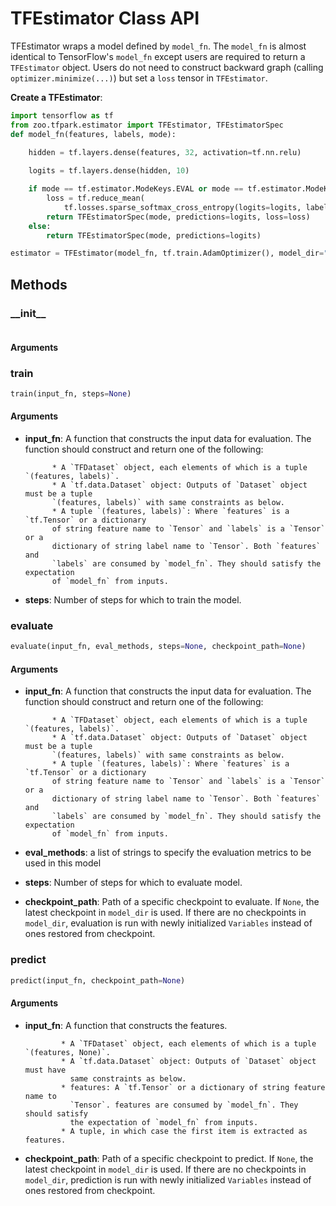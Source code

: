 # TFEstimator Class API

TFEstimator wraps a model defined by `model_fn`. The `model_fn` is almost identical to TensorFlow's `model_fn`
except users are required to return a `TFEstimator` object. Users do not need to construct backward graph
(calling `optimizer.minimize(...)`) but set a `loss` tensor in `TFEstimator`.

**Create a TFEstimator**:
```python
import tensorflow as tf
from zoo.tfpark.estimator import TFEstimator, TFEstimatorSpec
def model_fn(features, labels, mode):

    hidden = tf.layers.dense(features, 32, activation=tf.nn.relu)
    
    logits = tf.layers.dense(hidden, 10)

    if mode == tf.estimator.ModeKeys.EVAL or mode == tf.estimator.ModeKeys.TRAIN:
        loss = tf.reduce_mean(
            tf.losses.sparse_softmax_cross_entropy(logits=logits, labels=labels))
        return TFEstimatorSpec(mode, predictions=logits, loss=loss)
    else:
        return TFEstimatorSpec(mode, predictions=logits)

estimator = TFEstimator(model_fn, tf.train.AdamOptimizer(), model_dir="/tmp/estimator")
```

## Methods

### \_\_init\_\_

```python

```

#### Arguments


### train

```python
train(input_fn, steps=None)
```

#### Arguments

* **input_fn**: A function that constructs the input data for evaluation. The
            function should construct and return one of the following:
            
            * A `TFDataset` object, each elements of which is a tuple `(features, labels)`.
            * A `tf.data.Dataset` object: Outputs of `Dataset` object must be a tuple
            `(features, labels)` with same constraints as below.
            * A tuple `(features, labels)`: Where `features` is a `tf.Tensor` or a dictionary
            of string feature name to `Tensor` and `labels` is a `Tensor` or a
            dictionary of string label name to `Tensor`. Both `features` and
            `labels` are consumed by `model_fn`. They should satisfy the expectation
            of `model_fn` from inputs.
* **steps**: Number of steps for which to train the model.


### evaluate

```python
evaluate(input_fn, eval_methods, steps=None, checkpoint_path=None)
```

#### Arguments

* **input_fn**: A function that constructs the input data for evaluation. The
            function should construct and return one of the following:
            
            * A `TFDataset` object, each elements of which is a tuple `(features, labels)`.
            * A `tf.data.Dataset` object: Outputs of `Dataset` object must be a tuple
            `(features, labels)` with same constraints as below.
            * A tuple `(features, labels)`: Where `features` is a `tf.Tensor` or a dictionary
            of string feature name to `Tensor` and `labels` is a `Tensor` or a
            dictionary of string label name to `Tensor`. Both `features` and
            `labels` are consumed by `model_fn`. They should satisfy the expectation
            of `model_fn` from inputs.
* **eval_methods**: a list of strings to specify the evaluation metrics to
                    be used in this model
* **steps**: Number of steps for which to evaluate model.
* **checkpoint_path**: Path of a specific checkpoint to evaluate. If `None`, the
            latest checkpoint in `model_dir` is used.  If there are no checkpoints
            in `model_dir`, evaluation is run with newly initialized `Variables`
            instead of ones restored from checkpoint.

### predict

```python
predict(input_fn, checkpoint_path=None)
```

#### Arguments

* **input_fn**: A function that constructs the features.
              
              * A `TFDataset` object, each elements of which is a tuple `(features, None)`.
              * A `tf.data.Dataset` object: Outputs of `Dataset` object must have
                same constraints as below.
              * features: A `tf.Tensor` or a dictionary of string feature name to
                `Tensor`. features are consumed by `model_fn`. They should satisfy
                the expectation of `model_fn` from inputs.
              * A tuple, in which case the first item is extracted as features.

* **checkpoint_path**: Path of a specific checkpoint to predict. If `None`, the
            latest checkpoint in `model_dir` is used.  If there are no checkpoints
            in `model_dir`, prediction is run with newly initialized `Variables`
            instead of ones restored from checkpoint.


